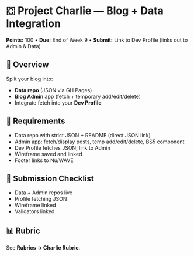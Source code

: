 # 🇨 Project Charlie — Blog + Data Integration

**Points:** 100 • **Due:** End of Week 9 • **Submit:** Link to Dev Profile (links out to Admin & Data)

## 📌 Overview
Split your blog into:
- **Data repo** (JSON via GH Pages)
- **Blog Admin** app (fetch + temporary add/edit/delete)
- Integrate fetch into your **Dev Profile**

## 🧭 Requirements
- Data repo with strict JSON + README (direct JSON link)
- Admin app: fetch/display posts, temp add/edit/delete, BS5 component
- Dev Profile fetches JSON; link to Admin
- Wireframe saved and linked
- Footer links to Nu/WAVE

## 📑 Submission Checklist
- Data + Admin repos live
- Profile fetching JSON
- Wireframe linked
- Validators linked

## 📊 Rubric
See **Rubrics → Charlie Rubric**.
